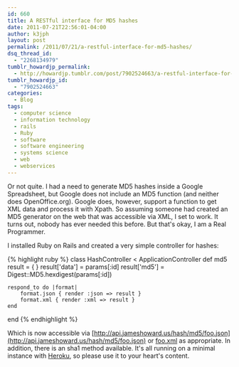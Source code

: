 ```yaml
---
id: 660
title: A RESTful interface for MD5 hashes
date: 2011-07-21T22:56:01-04:00
author: k3jph
layout: post
permalink: /2011/07/21/a-restful-interface-for-md5-hashes/
dsq_thread_id:
  - "2268134979"
tumblr_howardjp_permalink:
  - http://howardjp.tumblr.com/post/7902524663/a-restful-interface-for-md5-hashes
tumblr_howardjp_id:
  - "7902524663"
categories:
  - Blog
tags:
  - computer science
  - information technology
  - rails
  - Ruby
  - software
  - software engineering
  - systems science
  - web
  - webservices
---
```

Or not quite.  I had a need to generate MD5 hashes inside a Google Spreadsheet, but Google does not include an MD5 function (and neither does OpenOffice.org).  Google does, however, support a function to get XML data and process it with Xpath.  So assuming someone had created an MD5 generator on the web that was accessible via XML, I set to work.  It turns out, nobody has ever needed this before.  But that's okay, I am a Real Programmer.

I installed Ruby on Rails and created a very simple controller for hashes:

{% highlight ruby %}
class HashController &lt; ApplicationController
    def md5
    result = { }
    result['data'] = params[:id]
    result['md5'] = Digest::MD5.hexdigest(params[:id])

    respond_to do |format|
        format.json { render :json => result }
        format.xml { render :xml => result }
    end
end
{% endhighlight %}

Which is now accessible via [](http://api.jameshoward.us/hash/md5/foo.json)[http://api.jameshoward.us/hash/md5/foo.json](http://api.jameshoward.us/hash/md5/foo.json) or [foo.xml](http://api.jameshoward.us/hash/md5/foo.xml) as appropriate. In addition, there is an sha1 method available. It's all running on a minimal instance with [Heroku](http://www.heroku.com), so please use it to your heart's content.
